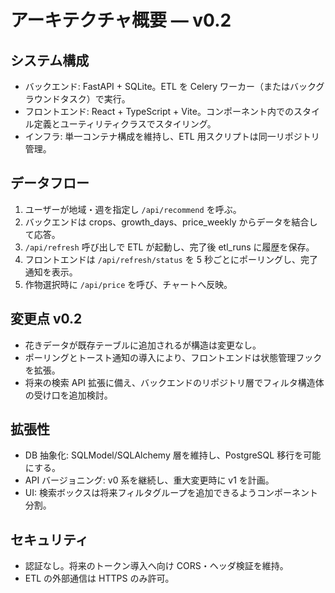 # アーキテクチャ概要 — v0.2

## システム構成

- バックエンド: FastAPI + SQLite。ETL を Celery ワーカー（またはバックグラウンドタスク）で実行。
- フロントエンド: React + TypeScript + Vite。コンポーネント内でのスタイル定義とユーティリティクラスでスタイリング。
- インフラ: 単一コンテナ構成を維持し、ETL 用スクリプトは同一リポジトリ管理。

## データフロー

1. ユーザーが地域・週を指定し `/api/recommend` を呼ぶ。
2. バックエンドは crops、growth_days、price_weekly からデータを結合して応答。
3. `/api/refresh` 呼び出しで ETL が起動し、完了後 etl_runs に履歴を保存。
4. フロントエンドは `/api/refresh/status` を 5 秒ごとにポーリングし、完了通知を表示。
5. 作物選択時に `/api/price` を呼び、チャートへ反映。

## 変更点 v0.2

- 花きデータが既存テーブルに追加されるが構造は変更なし。
- ポーリングとトースト通知の導入により、フロントエンドは状態管理フックを拡張。
- 将来の検索 API 拡張に備え、バックエンドのリポジトリ層でフィルタ構造体の受け口を追加検討。

## 拡張性

- DB 抽象化: SQLModel/SQLAlchemy 層を維持し、PostgreSQL 移行を可能にする。
- API バージョニング: v0 系を継続し、重大変更時に v1 を計画。
- UI: 検索ボックスは将来フィルタグループを追加できるようコンポーネント分割。

## セキュリティ

- 認証なし。将来のトークン導入へ向け CORS・ヘッダ検証を維持。
- ETL の外部通信は HTTPS のみ許可。
